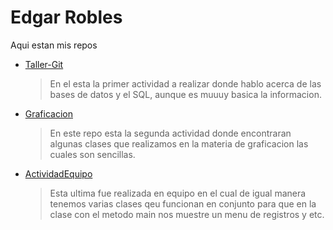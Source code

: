# Edgar Robles 
Aqui estan mis repos

- [Taller-Git](https://github.com/Edgar270901/Taller-Git)
   
   >En el esta la primer actividad a realizar donde hablo acerca de las bases de datos y el SQL, aunque es muuuy basica la informacion. 
   


- [Graficacion](https://github.com/Edgar270901/Graficacion)
 
  >En este repo esta la segunda actividad donde encontraran algunas clases que realizamos en la materia de graficacion las cuales son sencillas.
  
   
- [ActividadEquipo](https://github.com/Edgar270901/ActividadEquipo)

  >Esta ultima fue realizada en equipo en el cual de igual manera tenemos varias clases qeu funcionan en conjunto para que en la clase con el metodo main nos muestre un menu de registros y etc. 
   
